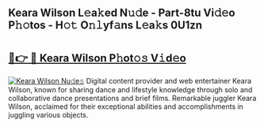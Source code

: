 ## Keara Wilson L𝚎a𝚔ed N𝚞𝚍e - Part-8tu Vi𝚍𝚎o P𝚑𝚘tos - H𝚘𝚝 O𝚗𝚕yf𝚊ns L𝚎a𝚔s 0U1zn

# <h2><a href="http://kf9fk9.oniu.top/?m=Keara+Wilson">🔗👉 🔴 Keara Wilson P𝚑ot𝚘𝚜 V𝚒d𝚎o</a></h2>

[![Keara Wilson Nu𝚍e𝚜](https://i.imgur.com/0qMVB7G.gif)](http://kf9fk9.oniu.top/?m=Keara+Wilson)
Digital content provider and web entertainer Keara Wilson, known for sharing dance and lifestyle knowledge through solo and collaborative dance presentations and brief films. Remarkable juggler Keara Wilson, acclaimed for their exceptional abilities and accomplishments in juggling various objects.  
